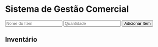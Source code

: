 <!DOCTYPE html>
<html lang="Pt-br">
<head>
    <meta charset="UTF-8">
    <meta name="viewport" content="width=device-width, initial-scale=1.0">
    <title>Sistema de Gestão Comercial</title>
    <link rel="stylesheet" href="styles.css">
</head>
<body>
    <div class="container">
        <h1>Sistema de Gestão Comercial</h1>
        <div class="form-container">
            <input type="text" id="item-name" placeholder="Nome do Item">
            <input type="number" id="item-quantity" placeholder="Quantidade">
            <button onclick="addItem()">Adicionar Item</button>
        </div>
        <div class="list-container">
            <h2>Inventário</h2>
            <ul id="item-list"></ul>
        </div>
    </div>
    <script src="scripts.js"></script>
</body>
</html>

